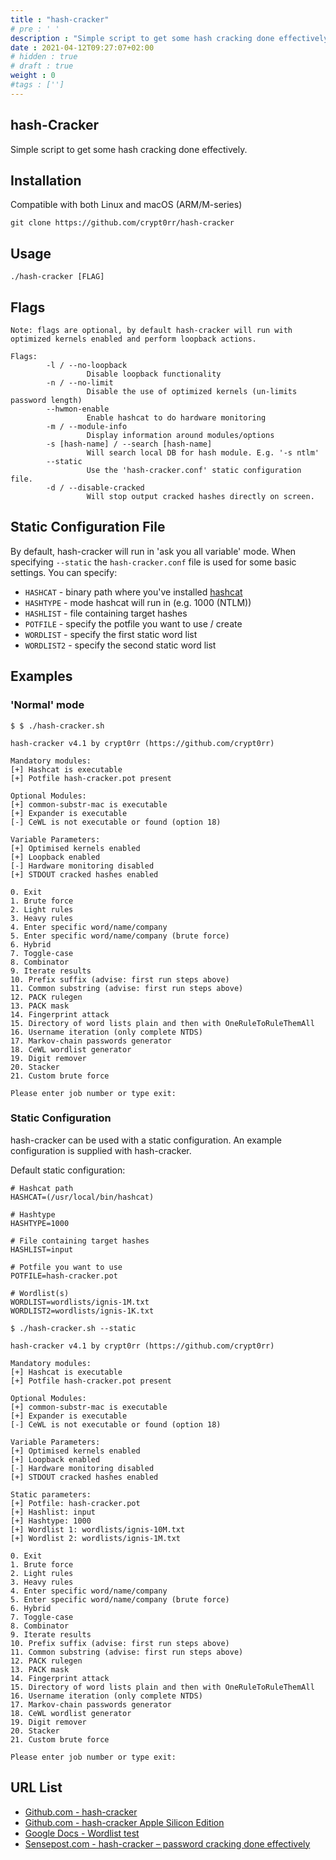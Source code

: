 ```yaml
---
title : "hash-cracker"
# pre : ' '
description : "Simple script to get some hash cracking done effectively."
date : 2021-04-12T09:27:07+02:00
# hidden : true
# draft : true
weight : 0
#tags : ['']
---
```


## hash-Cracker

Simple script to get some hash cracking done effectively.

## Installation

Compatible with both Linux and macOS (ARM/M-series)

```plain
git clone https://github.com/crypt0rr/hash-cracker
```

## Usage

```plain
./hash-cracker [FLAG]
```

## Flags

```plain
Note: flags are optional, by default hash-cracker will run with optimized kernels enabled and perform loopback actions.

Flags:
        -l / --no-loopback
                 Disable loopback functionality
        -n / --no-limit
                 Disable the use of optimized kernels (un-limits password length)
        --hwmon-enable
                 Enable hashcat to do hardware monitoring
        -m / --module-info
                 Display information around modules/options
        -s [hash-name] / --search [hash-name]
                 Will search local DB for hash module. E.g. '-s ntlm'
        --static
                 Use the 'hash-cracker.conf' static configuration file.
        -d / --disable-cracked
                 Will stop output cracked hashes directly on screen.
```

## Static Configuration File

By default, hash-cracker will run in 'ask you all variable' mode. When specifying `--static` the `hash-cracker.conf` file is used for some basic settings. You can specify:

- `HASHCAT` - binary path where you've installed [hashcat](https://github.com/hashcat/hashcat)
- `HASHTYPE` - mode hashcat will run in (e.g. 1000 (NTLM))
- `HASHLIST` - file containing target hashes
- `POTFILE` - specify the potfile you want to use / create
- `WORDLIST` - specify the first static word list
- `WORDLIST2` - specify the second static word list

## Examples

### 'Normal' mode

```plain
$ $ ./hash-cracker.sh   

hash-cracker v4.1 by crypt0rr (https://github.com/crypt0rr)

Mandatory modules:
[+] Hashcat is executable
[+] Potfile hash-cracker.pot present

Optional Modules:
[+] common-substr-mac is executable
[+] Expander is executable
[-] CeWL is not executable or found (option 18)

Variable Parameters:
[+] Optimised kernels enabled
[+] Loopback enabled
[-] Hardware monitoring disabled
[+] STDOUT cracked hashes enabled

0. Exit
1. Brute force
2. Light rules
3. Heavy rules
4. Enter specific word/name/company
5. Enter specific word/name/company (brute force)
6. Hybrid
7. Toggle-case
8. Combinator
9. Iterate results
10. Prefix suffix (advise: first run steps above)
11. Common substring (advise: first run steps above)
12. PACK rulegen
13. PACK mask
14. Fingerprint attack
15. Directory of word lists plain and then with OneRuleToRuleThemAll
16. Username iteration (only complete NTDS)
17. Markov-chain passwords generator
18. CeWL wordlist generator
19. Digit remover
20. Stacker
21. Custom brute force

Please enter job number or type exit:
```

### Static Configuration

hash-cracker can be used with a static configuration. An example configuration is supplied with hash-cracker.

Default static configuration:

```plain
# Hashcat path
HASHCAT=(/usr/local/bin/hashcat)

# Hashtype
HASHTYPE=1000

# File containing target hashes
HASHLIST=input

# Potfile you want to use
POTFILE=hash-cracker.pot

# Wordlist(s)
WORDLIST=wordlists/ignis-1M.txt
WORDLIST2=wordlists/ignis-1K.txt
```

```plain
$ ./hash-cracker.sh --static

hash-cracker v4.1 by crypt0rr (https://github.com/crypt0rr)

Mandatory modules:
[+] Hashcat is executable
[+] Potfile hash-cracker.pot present

Optional Modules:
[+] common-substr-mac is executable
[+] Expander is executable
[-] CeWL is not executable or found (option 18)

Variable Parameters:
[+] Optimised kernels enabled
[+] Loopback enabled
[-] Hardware monitoring disabled
[+] STDOUT cracked hashes enabled

Static parameters:
[+] Potfile: hash-cracker.pot
[+] Hashlist: input
[+] Hashtype: 1000
[+] Wordlist 1: wordlists/ignis-10M.txt
[+] Wordlist 2: wordlists/ignis-1M.txt

0. Exit
1. Brute force
2. Light rules
3. Heavy rules
4. Enter specific word/name/company
5. Enter specific word/name/company (brute force)
6. Hybrid
7. Toggle-case
8. Combinator
9. Iterate results
10. Prefix suffix (advise: first run steps above)
11. Common substring (advise: first run steps above)
12. PACK rulegen
13. PACK mask
14. Fingerprint attack
15. Directory of word lists plain and then with OneRuleToRuleThemAll
16. Username iteration (only complete NTDS)
17. Markov-chain passwords generator
18. CeWL wordlist generator
19. Digit remover
20. Stacker
21. Custom brute force

Please enter job number or type exit:
```

## URL List

- [Github.com - hash-cracker](https://github.com/crypt0rr/hash-cracker)
- [Github.com - hash-cracker Apple Silicon Edition](https://github.com/crypt0rr/hash-cracker-apple-silicon)
- [Google Docs - Wordlist test](https://docs.google.com/spreadsheets/d/1qQNwggWIWtL-m0EYrRg_vdwHOrZCY-SnWcYTwQN0fMk/edit)
- [Sensepost.com - hash-cracker – password cracking done effectively](https://sensepost.com/blog/2023/hash-cracker-password-cracking-done-effectively/)
